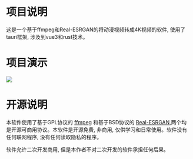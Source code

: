 # 项目说明
这是一个基于ffmpeg和Real-ESRGAN的将动漫视频转成4K视频的软件, 使用了tauri框架, 涉及到vue3和rust技术。

# 项目演示
![](./docs/images/%E6%BC%94%E7%A4%BA%E8%AF%B4%E6%98%8E.gif)
# 开源说明
本软件使用了基于GPL协议的 [ffmpeg](https://github.com/FFmpeg/FFmpeg) 和基于BSD协议的 [Real-ESRGAN](https://github.com/xinntao/Real-ESRGAN),两个均是开源可商用协议。本软件是开源免费, 非商用, 仅供学习和日常使用。软件没有任何联网程序, 没有任何读取隐私的程序。

软件允许二次开发商用, 但是本作者不对二次开发的软件承担任何后果。
